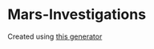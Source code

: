 # Mars-Investigations 
Created using [this generator](https://github.com/jeffreysbrother/generator-ninthlink)
